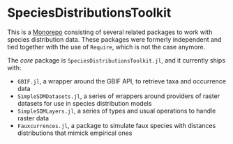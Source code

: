 # SpeciesDistributionsToolkit

This is a [Monorepo][mnrp] consisting of several related packages to work with species
distribution data. These packages were formerly independent and tied together with the use
of `Require`, which is not the case anymore.

The *core* package is `SpeciesDistributionsToolkit.jl`, and it currently ships with:

- `GBIF.jl`, a wrapper around the GBIF API, to retrieve taxa and occurrence data
- `SimpleSDMDatasets.jl`, a series of wrappers around providers of raster datasets for use in
species distribution models
- `SimpleSDMLayers.jl`, a series of types and usual operations to handle raster data
- `Fauxcurrences.jl`, a package to simulate faux species with distances distributions that
mimick empirical ones

[mnrp]: https://monorepo.tools/
